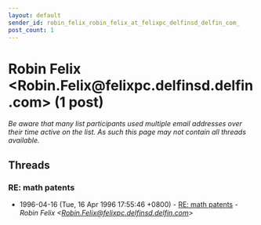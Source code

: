 ```yaml
---
layout: default
sender_id: robin_felix_robin_felix_at_felixpc_delfinsd_delfin_com_
post_count: 1
---
```


# Robin Felix <Robin.Felix<span>@</span>felixpc.delfinsd.delfin.com> (1 post)

_Be aware that many list participants used multiple email addresses over their time active on the list. As such this page may not contain all threads available._

## Threads

### RE: math patents
+ 1996-04-16 (Tue, 16 Apr 1996 17:55:46 +0800) - [RE: math patents](/archive/1996/04/41db5afd2f5f8d1aac5195f1ec103aec775a1c0de3c0accc6300d21f92e08c27) - _Robin Felix \<Robin.Felix@felixpc.delfinsd.delfin.com\>_

